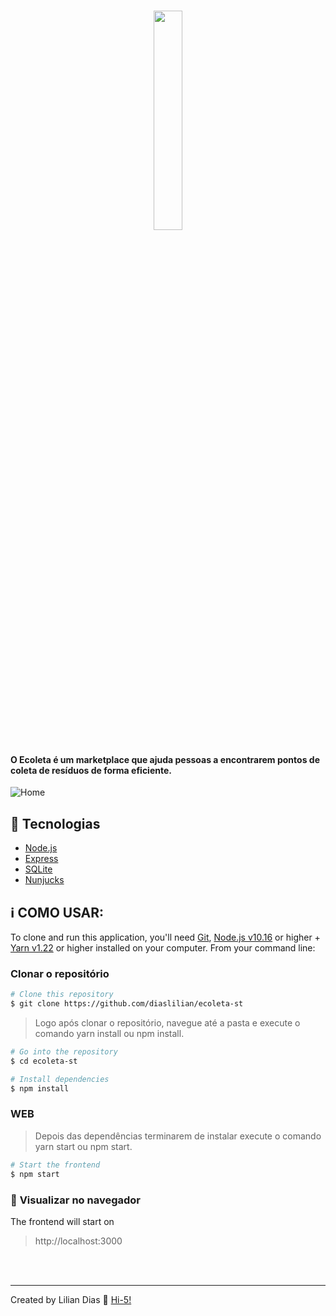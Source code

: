 <h1 align="center">
    <img src="https://user-images.githubusercontent.com/47895394/85871113-57931d00-b7a4-11ea-9a3e-d2b3cb54b7cd.png" width="30%"></img> 
    <br>

<h4>O Ecoleta é um marketplace que ajuda pessoas a encontrarem pontos de coleta de resíduos de forma eficiente.</h4>

![Home](https://user-images.githubusercontent.com/47895394/85871186-6d084700-b7a4-11ea-826b-f091f3b3f31d.png)

## :rocket: Tecnologias

- [Node.js](https://nodejs.org/)
- [Express](http://expressjs.com/)
- [SQLite](https://github.com/mapbox/node-sqlite3)
- [Nunjucks](https://github.com/mozilla/nunjucks#readme)

## :information_source: COMO USAR:

To clone and run this application, you'll need [Git](https://git-scm.com), [Node.js v10.16](nodejs) or higher + [Yarn v1.22](yarn) or higher installed on your computer. From your command line:

### **Clonar o repositório**

```bash
# Clone this repository
$ git clone https://github.com/diaslilian/ecoleta-st
```

> Logo após clonar o repositório, navegue até a pasta e execute o comando yarn install ou npm install.

```bash
# Go into the repository
$ cd ecoleta-st

# Install dependencies
$ npm install
```

### WEB

> Depois das dependências terminarem de instalar execute o comando yarn start ou npm start.

```bash
# Start the frontend
$ npm start
```

### :eyes: **Visualizar no navegador**

The frontend will start on

> http://localhost:3000

<br><br>

<hr>

Created by Lilian Dias :wave: [Hi-5!](https://www.linkedin.com/in/dias-lilian/)
